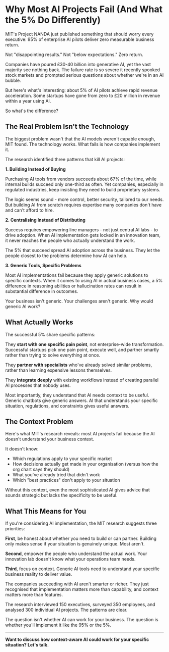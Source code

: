 # Why Most AI Projects Fail (And What the 5% Do Differently)

MIT's Project NANDA just published something that should worry every executive: 95% of enterprise AI pilots deliver zero measurable business return.

Not "disappointing results." Not "below expectations." Zero return.

Companies have poured £30-40 billion into generative AI, yet the vast majority see nothing back. The failure rate is so severe it recently spooked stock markets and prompted serious questions about whether we're in an AI bubble.

But here's what's interesting: about 5% of AI pilots achieve rapid revenue acceleration. Some startups have gone from zero to £20 million in revenue within a year using AI.

So what's the difference?

## The Real Problem Isn't the Technology

The biggest problem wasn't that the AI models weren't capable enough, MIT found. The technology works. What fails is how companies implement it.

The research identified three patterns that kill AI projects:

**1. Building Instead of Buying**

Purchasing AI tools from vendors succeeds about 67% of the time, while internal builds succeed only one-third as often. Yet companies, especially in regulated industries, keep insisting they need to build proprietary systems.

The logic seems sound - more control, better security, tailored to our needs. But building AI from scratch requires expertise many companies don't have and can't afford to hire.

**2. Centralising Instead of Distributing**

Success requires empowering line managers - not just central AI labs - to drive adoption. When AI implementation gets locked in an innovation team, it never reaches the people who actually understand the work.

The 5% that succeed spread AI adoption across the business. They let the people closest to the problems determine how AI can help.

**3. Generic Tools, Specific Problems**

Most AI implementations fail because they apply generic solutions to specific contexts. When it comes to using AI in actual business cases, a 5% difference in reasoning abilities or hallucination rates can result in substantial difference in outcomes.

Your business isn't generic. Your challenges aren't generic. Why would generic AI work?

## What Actually Works

The successful 5% share specific patterns:

They **start with one specific pain point**, not enterprise-wide transformation. Successful startups pick one pain point, execute well, and partner smartly rather than trying to solve everything at once.

They **partner with specialists** who've already solved similar problems, rather than learning expensive lessons themselves.

They **integrate deeply** with existing workflows instead of creating parallel AI processes that nobody uses.

Most importantly, they understand that AI needs context to be useful. Generic chatbots give generic answers. AI that understands your specific situation, regulations, and constraints gives useful answers.

## The Context Problem

Here's what MIT's research reveals: most AI projects fail because the AI doesn't understand your business context.

It doesn't know:
- Which regulations apply to your specific market
- How decisions actually get made in your organisation (versus how the org chart says they should)
- What you've already tried that didn't work
- Which "best practices" don't apply to your situation

Without this context, even the most sophisticated AI gives advice that sounds strategic but lacks the specificity to be useful.

## What This Means for You

If you're considering AI implementation, the MIT research suggests three priorities:

**First**, be honest about whether you need to build or can partner. Building only makes sense if your situation is genuinely unique. Most aren't.

**Second**, empower the people who understand the actual work. Your innovation lab doesn't know what your operations team needs.

**Third**, focus on context. Generic AI tools need to understand your specific business reality to deliver value.

The companies succeeding with AI aren't smarter or richer. They just recognised that implementation matters more than capability, and context matters more than features.

The research interviewed 150 executives, surveyed 350 employees, and analysed 300 individual AI projects. The patterns are clear.

The question isn't whether AI can work for your business. The question is whether you'll implement it like the 95% or the 5%.

---

**Want to discuss how context-aware AI could work for your specific situation? Let's talk.**